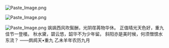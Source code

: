 ![Paste_Image.png](http://upload-images.jianshu.io/upload_images/1691484-963ab5ff30ed974f.png?imageMogr2/auto-orient/strip%7CimageView2/2/w/1240)


![Paste_Image.png](http://upload-images.jianshu.io/upload_images/1691484-594b9c0a9de36745.png?imageMogr2/auto-orient/strip%7CimageView2/2/w/1240)


![Paste_Image.png](http://upload-images.jianshu.io/upload_images/1691484-75f980613abccb1d.png?imageMogr2/auto-orient/strip%7CimageView2/2/w/1240)
飒飒西风吹鬓酬，光阴荏苒物华休。
正值晴光天色好，重九佳节一登楼。
秋水黛，碧云悠，韶华不为少年留。
斜阳亦是美时候，何须憎恨水东流？
——鹧鸪天•重九 乙未羊年农历九月
